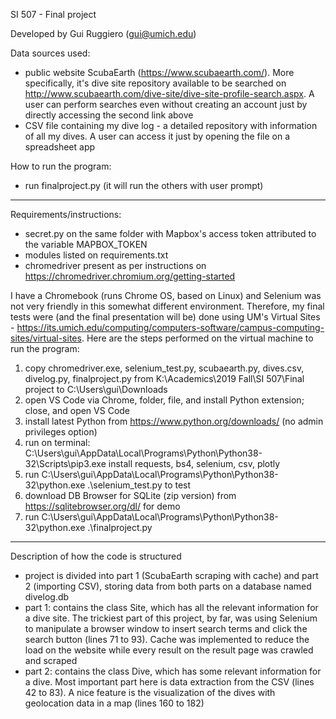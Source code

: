 SI 507 - Final project

Developed by Gui Ruggiero (gui@umich.edu)

Data sources used:
- public website ScubaEarth (https://www.scubaearth.com/). More specifically, it's dive site repository available to be searched on http://www.scubaearth.com/dive-site/dive-site-profile-search.aspx. A user can perform searches even without creating an account just by directly accessing the second link above
- CSV file containing my dive log - a detailed repository with information of all my dives. A user can access it just by opening the file on a spreadsheet app

How to run the program:
- run finalproject.py (it will run the others with user prompt)

--------------------------------------------------

Requirements/instructions:
- secret.py on the same folder with Mapbox's access token attributed to the variable MAPBOX_TOKEN
- modules listed on requirements.txt
- chromedriver present as per instructions on https://chromedriver.chromium.org/getting-started

I have a Chromebook (runs Chrome OS, based on Linux) and Selenium was not very friendly in this somewhat different environment. Therefore, my final tests were (and the final presentation will be) done using UM's Virtual Sites - https://its.umich.edu/computing/computers-software/campus-computing-sites/virtual-sites. Here are the steps performed on the virtual machine to run the program:
1. copy chromedriver.exe, selenium_test.py, scubaearth.py, dives.csv, divelog.py, finalproject.py from K:\Academics\2019 Fall\SI 507\Final project to C:\Users\gui\Downloads
2. open VS Code via Chrome, folder, file, and install Python extension; close, and open VS Code
3. install latest Python from https://www.python.org/downloads/ (no admin privileges option)
4. run on terminal: C:\Users\gui\AppData\Local\Programs\Python\Python38-32\Scripts\pip3.exe install requests, bs4, selenium, csv, plotly
5. run C:\Users\gui\AppData\Local\Programs\Python\Python38-32\python.exe .\selenium_test.py to test
6. download DB Browser for SQLite (zip version) from https://sqlitebrowser.org/dl/ for demo
7. run C:\Users\gui\AppData\Local\Programs\Python\Python38-32\python.exe .\finalproject.py

--------------------------------------------------

Description of how the code is structured
- project is divided into part 1 (ScubaEarth scraping with cache) and part 2 (importing CSV), storing data from both parts on a database named divelog.db
- part 1: contains the class Site, which has all the relevant information for a dive site. The trickiest part of this project, by far, was using Selenium to manipulate a browser window to insert search terms and click the search button (lines 71 to 93). Cache was implemented to reduce the load on the website while every result on the result page was crawled and scraped
- part 2: contains the class Dive, which has some relevant information for a dive. Most important part here is data extraction from the CSV (lines 42 to 83). A nice feature is the visualization of the dives with geolocation data in a map (lines 160 to 182)